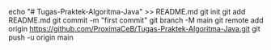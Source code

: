 echo "# Tugas-Praktek-Algoritma-Java" >> README.md
git init
git add README.md
git commit -m "first commit"
git branch -M main
git remote add origin https://github.com/ProximaCeB/Tugas-Praktek-Algoritma-Java.git
git push -u origin main
